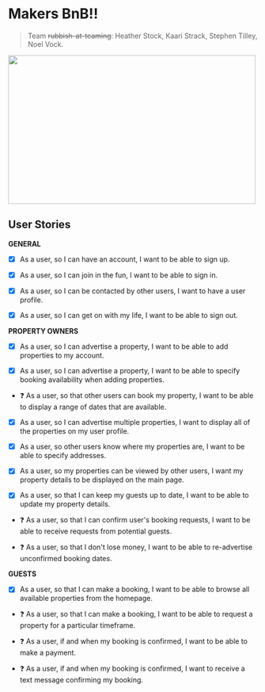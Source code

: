 # Makers BnB!!
> Team ~~rubbish-at-teaming~~: Heather Stock, Kaari Strack, Stephen Tilley, Noel Vock.

<img src="http://editorial.designtaxi.com/editorial-images/news-animade10112015/3.gif" width="500" height="300">

## User Stories

__GENERAL__

- [x] As a user, so I can have an account, I want to be able to sign up.

- [x] As a user, so I can join in the fun, I want to be able to sign in.

- [x] As a user, so I can be contacted by other users, I want to have a user profile.

- [x] As a user, so I can get on with my life, I want to be able to sign out.

__PROPERTY OWNERS__

- [x] As a user, so I can advertise a property, I want to be able to add properties to my account.

- [x] As a user, so I can advertise a property, I want to be able to specify booking availability when adding properties.

- :question: As a user, so that other users can book my property, I want to be able to display a range of dates that are available.

- [x] As a user, so I can advertise multiple properties, I want to display all of the properties on my user profile.

- [x] As a user, so other users know where my properties are, I want to be able to specify addresses.

- [x] As a user, so my properties can be viewed by other users, I want my property details to be displayed on the main page.

- [x] As a user, so that I can keep my guests up to date, I want to be able to update my property details.

- :question: As a user, so that I can confirm user's booking requests, I want to be able to receive requests from potential guests.

- :question: As a user, so that I don't lose money, I want to be able to re-advertise unconfirmed booking dates.

__GUESTS__

- [x] As a user, so that I can make a booking, I want to be able to browse all available properties from the homepage.

- :question: As a user, so that I can make a booking, I want to be able to request a property for a particular timeframe.

- :question: As a user, if and when my booking is confirmed, I want to be able to make a payment.

- :question: As a user, if and when my booking is confirmed, I want to receive a text message confirming my booking.

